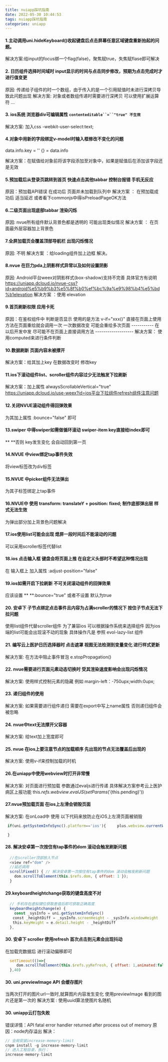 ```yaml
---
title: nuiapp踩坑指南
date: 2022-05-30 10:44:53
tags: nuiapp踩坑指南
categories: uniapp
---
```


#### 1.主动调用uni.hideKeyboard()收起键盘后点击屏幕任意区域键盘重新抬起的问题。

解决方案:给input的focus绑一个flag(false)，聚焦赋true，失焦赋flase即可解决

#### 2. 日历组件选择时间域时 input显示的时间与点击同步修改，预期为点击完成时才进行值变更

原因: 传递给子组件的时一个数组，由于传入的是一个引用赋值时未进行深拷贝导致此问题出现 解决方案: 对象或者数组传递时需要进行深拷贝 可以使用扩展运算符 ...

#### 3. ios系统 浏览器div可编辑属性 `contenteditable``=``"true" 不生效`

解决方案: 加入css -webkit-user-select:text;

#### 4.对象中用新的字段绑定v-model时输入框修改不变化的问题

data.info.key = '' {} = data.info

解决方案：在赋值给对象前将该字段添加至对象中，如果是赋值后在添加该字段还是无效

#### 5.预加载后从登录页跳转到首页  快速点击其他tabbar 控制台报错 手机无反应

原因：预加载API错误  在成功后 页面并未加载到队列中 解决方案 ： 在预加载成功后 适当延迟 或者看下commonjs中得isPreloadPageOK方法

#### 6.二级页面出现底部tabbar 渲染闪烁

原因: nvue所有组件默认背景色都是透明的 可能出现类似情况 解决方案 ： 在页面最外层容器加上背景色

#### 7.全屏加载页会覆盖顶部导航栏 出现闪烁情况

原因: 不明 解决方案 ：给loading组件加上边框 解决。

#### 8.nvue 在巨力pda上阴影样式异常以及如何设置阴影

原因: Android平台weex对阴影样式(box-shadow)支持不完善
具体官方有说明 https://uniapp.dcloud.io/nvue-css?id=android%e5%b9%b3%e5%8f%b0%ef%bc%9a%e9%98%b4%e5%bd%b1elevation
解决方案 ：使用 elevation

#### 9.首页刷新权限 应用卡死

原因：在鉴权组件中 判断是否显示 使用的是方法 v-if="xxx()" 直接在页面上使用方法在页面重绘就会调用一次 一次数据改变 可能会重绘多次页面
-----------  在以后开发中发 尽可能不在页面上直接调用方法 -------------------
解决方案： 使用computed来进行条件判断

#### 10.数据刷新 页面内容未被撑开

解决方案：给其加上key 在数据改变时 修改key

#### 11.ios下滚动组件list、scroller组件内容过少无法触发下拉刷新

解决方案：加上属性 alwaysScrollableVertical="true" https://uniapp.dcloud.io/use-weex?id=ios平台下拉组件refresh组件注意问题

#### 12.关闭NVUE滚动组件得回弹效果

为其加上属性 :bounce="false" 即可

#### 13.swiper 中得swiper如需做循环滚动 swiper-item key直接给index即可

** **否则 key发生变化 会自动回到第一页

#### 14.NVUE 中view绑定tap事件失效

将view标签改为div标签

#### 15.NVUE 中picker组件无法弹出

为其子标签绑定上tap事件

#### 16.NVUE中 使用 transform: translateY + position: fixed; 制作底部弹出层 样式无法生效

为弹出部分加上背景色问题解决

#### 17.ios使用list可能会出现 熄屏一段时间后不能滚动的问题

可以采用scroller标签代替list

#### 18.ios 点击输入框 键盘会将页面上推 在自定义头部时不希望这种情况出现

在 输入框上 加入属性 :adjust-position="false"

#### 19.ios如需开启下拉刷新 不可关闭滚动组件的回弹效果

应该设置 ** **:bounce="true" 或者不设置 默认为true

#### 20. 安卓下 子节点绑定点击事件且内容为占满scroller的情况下 按住子节点无法下拉问题

使用list组件代替scroller组件 为了兼容ios 可以根据操作系统来选择组件 因为ios端的list可能会出现滚不动的现象 具体操作凡是 参照 evol-lazy-list 组件

#### 21. 编写云上医护日历选择器时 点击遮罩 视图无法检测到变量变化 进行样式更新

解决方案: 在方法中阻止事件冒泡  e.stopPropagation()

#### 22. nvue需要进行页面元素动态切换时 受其渲染速度影响会出现闪烁情况

解决方案: 使用样式控制元素的隐藏 例如 margin-left：-750upx;width:0upx;

#### 23. 递归组件的使用

解决方案: 如果需要进行组件递归 需要在export中写上name属性 否则递归组件会被忽略

#### 24. nvue中text无法撑开父容器

解决方案: 给text加上宽度即可

#### 25. nvue 在ios上要注意节点的加载顺序 先出现的节点无法覆盖后出现的

解决方案: 使用v-if来控制加载的时机

#### 26.在uniapp中使用webview时打开非常慢

 解决方案: 对页面进行预加载 参数通过evaljs进行传递 具体解决方案参考云上医护 病区上报功能  this.$refs.webview.evalJS(setParams('${this.pending}'))

#### 27.nvue预加载页面 在ios上左滑会销毁页面

解决方案: 在onLoad中 使用 以下代码来放防止在iOS上左滑页面被销毁

```js
 if(uni.getSystemInfoSync().platform=='ios'){     plus.webview.currentWebview().setStyle({popGesture:'hide'})

 }
```

#### 28. 解决安卓第一次按住有tap事件的dom 滚动会触发刷新问题

```js
  //在scroller顶部放入节点
  <view ref="dom" />
  //延迟调用
  scrollFixed() { // 解决安卓第一次按住有tap事件的dom 滚动会触发刷新问题
    dom.scrollToElement(this.$refs.dom, { offset: 1 });
  }
```

#### 29.keyboardheightchange获取的键盘高度不对

```js
  // 手机存在虚拟键位获取差值后即可获取正确高度
  keyboardheightchange(e) {
    const _sysInfo = uni.getSystemInfoSync()
　　const _heightDiff = _sysInfo.screenHeight - _sysInfo.windowHeight
　　this.keyHeight = e.detail.height - _heightDiff
  },
```

#### 30. 安卓下 scroller 使用refresh 首次点击到元素会出现抖动

在加载完数据后 进行滚动偏移即可
```js
  setTimeout(()=>{
     dom.scrollToElement(this.$refs.yyRefresh, { offset: 1,animated:false  })
  },40)
```

#### 30. uni.previewImage API 会缓存图片

当两次打开的图片url一致时,就算图片内容发生变化 使用previewImage 看到的图片还是第一次的
解决方案 : 使用uuid算法使图片名随机

#### 30. uniapp云打包失败

错误详情：API fatal error handler returned after process out of memory
原因：node内存溢出
解决：
```js
// 全局安装increase-memory-limit
cnpm install -g increase-memory-limit
// 进入工程目录，执行：
increase-memory-limit
```
